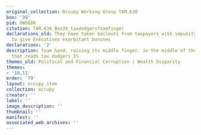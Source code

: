 ```yaml
---
original_collection: Occupy Working Group TAM.630
box: '39'
pid: OWS080
citation: TAM.630_Box39_taxdodgersfoamfinger
declarations_old: They have taken bailouts from taxpayers with impunity, and continue
  to give Executives exorbitant bonuses
declarations: '2'
description: foam hand, raising its middle finger. in the middle of the hand is text
  that reads tax dodgers 1%
themes_old: Political and Financial Corruption | Wealth Disparity
themes:
- '10,11'
order: '79'
layout: occupy_item
collection: occupy
creator: ''
label: ''
image_description: ''
thumbnail: ''
manifest: ''
associated_web_archives: ''
---
```

